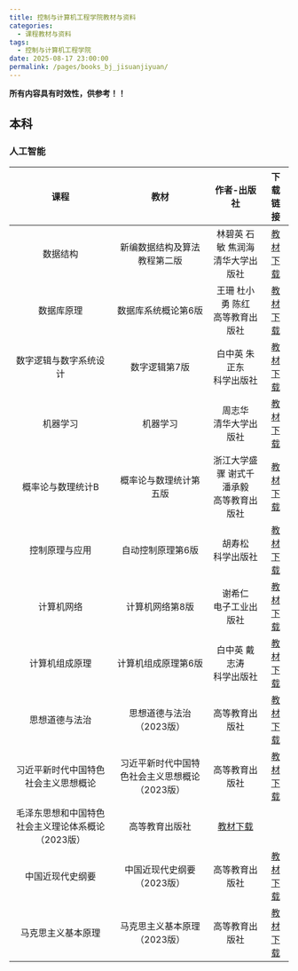 ```yaml
---
title: 控制与计算机工程学院教材与资料
categories: 
  - 课程教材与资料
tags: 
  - 控制与计算机工程学院
date: 2025-08-17 23:00:00
permalink: /pages/books_bj_jisuanjiyuan/
---
```

**所有内容具有时效性，供参考！！**

## 本科
### 人工智能

| 课程 | 教材 | 作者-出版社 | 下载链接 |
| :--------------: | :-----------: | :-----------------: | :---------------------: |
| 数据结构 | 新编数据结构及算法教程第二版 | 林碧英 石敏 焦润海 </br> 清华大学出版社 | <a href="https://onemanager.ncepuinfo.cc/NCEPUwiki/北京/控制与计算机工程学院/新编数据结构及算法教程-第二版.pdf" target="_blank">教材下载</a> |
| 数据库原理 | 数据库系统概论第6版 | 王珊 杜小勇 陈红 </br> 高等教育出版社 | <a href="https://onemanager.ncepuinfo.cc/NCEPUwiki/北京/控制与计算机工程学院/数据库系统概论第6版.pdf" target="_blank">教材下载</a> |
| 数字逻辑与数字系统设计 | 数字逻辑第7版 | 白中英 朱正东 </br> 科学出版社 | <a href="https://onemanager.ncepuinfo.cc/NCEPUwiki/北京/控制与计算机工程学院/数字逻辑第7版.pdf" target="_blank">教材下载</a> |
| 机器学习 | 机器学习 | 周志华 </br> 清华大学出版社 | <a href="https://onemanager.ncepuinfo.cc/NCEPUwiki/北京/控制与计算机工程学院/机器学习_周志华.pdf" target="_blank">教材下载</a> |
| 概率论与数理统计B | 概率论与数理统计第五版 | 浙江大学盛骤 谢式千 潘承毅 </br> 高等教育出版社 | <a href="https://onemanager.ncepuinfo.cc/NCEPUwiki/概率统计/概率论与数理统计浙大第五版.pdf" target="_blank">教材下载</a> |
| 控制原理与应⽤ | 自动控制原理第6版 | 胡寿松 </br> 科学出版社 | <a href="https://onemanager.ncepuinfo.cc/NCEPUwiki/北京/控制与计算机工程学院/自动控制原理第6版.pdf" target="_blank">教材下载</a> |
| 计算机网络 | 计算机网络第8版 | 谢希仁 </br> 电子工业出版社 | <a href="https://onemanager.ncepuinfo.cc/NCEPUwiki/北京/控制与计算机工程学院/计算机网络第8版.pdf" target="_blank">教材下载</a>  |
| 计算机组成原理 | 计算机组成原理第6版 | ⽩中英 戴志涛 </br> 科学出版社 |  <a href="https://onemanager.ncepuinfo.cc/NCEPUwiki/北京/控制与计算机工程学院/计算机组成原理第6版.pdf" target="_blank">教材下载</a> |
|思想道德与法治|思想道德与法治（2023版）|高等教育出版社|<a href="https://onemanager.ncepuinfo.cc/NCEPUwiki/思政/思想道德与法治（2023版）.pdf" target="_blank">教材下载</a>|
|习近平新时代中国特色社会主义思想概论|习近平新时代中国特色社会主义思想概论（2023版）|高等教育出版社|<a href="https://onemanager.ncepuinfo.cc/NCEPUwiki/思政/习近平新时代中国特色社会主义思想概论（2023版）.pdf" target="_blank">教材下载</a>|
|毛泽东思想和中国特色社会主义理论体系概论（2023版）|高等教育出版社|<a href="https://onemanager.ncepuinfo.cc/NCEPUwiki/思政/毛泽东思想和中国特色社会主义理论体系概论（2023版）.pdf" target="_blank">教材下载</a>|
|中国近现代史纲要|中国近现代史纲要（2023版）|高等教育出版社|<a href="https://onemanager.ncepuinfo.cc/NCEPUwiki/思政/中国近现代史纲要（2023版）.pdf" target="_blank">教材下载</a>|
|马克思主义基本原理|马克思主义基本原理（2023版）|高等教育出版社|<a href="https://onemanager.ncepuinfo.cc/NCEPUwiki/思政/马克思主义基本原理（2023版）.pdf" target="_blank">教材下载</a>|